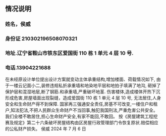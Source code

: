 ## 情况说明

### 姓名，侯威

### 身份证 210302196508070321

### 地址.辽宁省鞍山市铁东区爱国街 110 栋 1 单元 4 层 10 号.

### 电话.13904221688

在未经原设计单位提出设计方案就变动主体承重结构,增加楼面、荷载情况如下,
由于一楼云记面小二,装修违规私折承重墙和地染地平层和地拍子填满了地沟,
砸掉了保护层和混湿地层,断了钢筋.和承重墙,严重破坏地茎.
伤害楼体,造成楼体开热下沉形成危害,房屋墙面出现裂缝，造成爱国街 110 栋 1 单元 4 层 10 号,
无法居住,人身安全和生命财产得不到保障.
国家再三强通安全责任,房基不可改变,一楼住户和租户,知法犯法,不把人民群众生命财产不当回事,触犯我国刑法,严重危害公共安全。
我们全楼不敢居住,担心生命财产安全,有家不能回,不敢回。
按《房屋建筑工程挖赛及规定》第二十六条破坏房屋结构由区房屋行政管理部门令恢复原状.赔偿相应的公私财产损失。
侯威 2024 年 7 月 6 日
